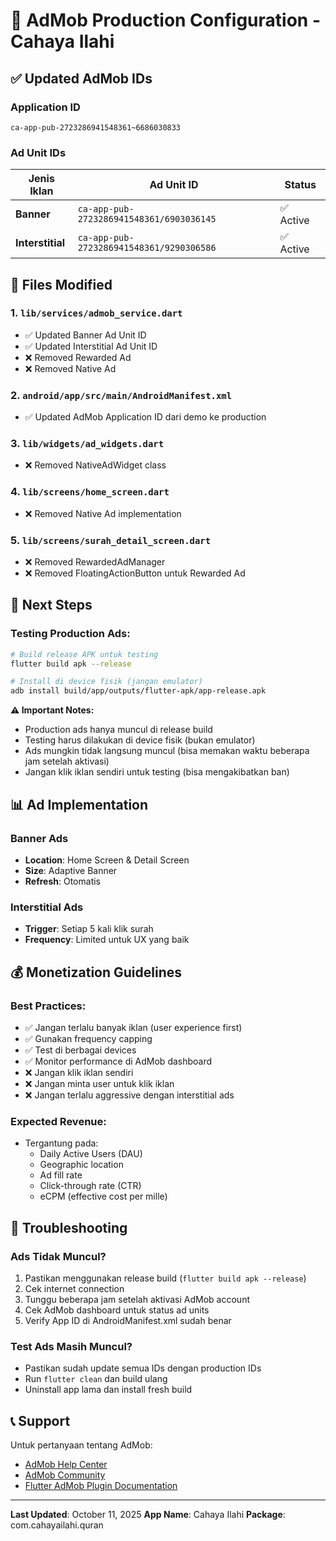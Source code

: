 # 📱 AdMob Production Configuration - Cahaya Ilahi

## ✅ Updated AdMob IDs

### Application ID
```
ca-app-pub-2723286941548361~6686030833
```

### Ad Unit IDs

| Jenis Iklan | Ad Unit ID | Status |
|-------------|------------|--------|
| **Banner** | `ca-app-pub-2723286941548361/6903036145` | ✅ Active |
| **Interstitial** | `ca-app-pub-2723286941548361/9290306586` | ✅ Active |

## 📝 Files Modified

### 1. `lib/services/admob_service.dart`
- ✅ Updated Banner Ad Unit ID
- ✅ Updated Interstitial Ad Unit ID
- ❌ Removed Rewarded Ad
- ❌ Removed Native Ad

### 2. `android/app/src/main/AndroidManifest.xml`
- ✅ Updated AdMob Application ID dari demo ke production

### 3. `lib/widgets/ad_widgets.dart`
- ❌ Removed NativeAdWidget class

### 4. `lib/screens/home_screen.dart`
- ❌ Removed Native Ad implementation

### 5. `lib/screens/surah_detail_screen.dart`
- ❌ Removed RewardedAdManager
- ❌ Removed FloatingActionButton untuk Rewarded Ad

## 🚀 Next Steps

### Testing Production Ads:
```bash
# Build release APK untuk testing
flutter build apk --release

# Install di device fisik (jangan emulator)
adb install build/app/outputs/flutter-apk/app-release.apk
```

**⚠️ Important Notes:**
- Production ads hanya muncul di release build
- Testing harus dilakukan di device fisik (bukan emulator)
- Ads mungkin tidak langsung muncul (bisa memakan waktu beberapa jam setelah aktivasi)
- Jangan klik iklan sendiri untuk testing (bisa mengakibatkan ban)

## 📊 Ad Implementation

### Banner Ads
- **Location**: Home Screen & Detail Screen
- **Size**: Adaptive Banner
- **Refresh**: Otomatis

### Interstitial Ads
- **Trigger**: Setiap 5 kali klik surah
- **Frequency**: Limited untuk UX yang baik

## 💰 Monetization Guidelines

### Best Practices:
- ✅ Jangan terlalu banyak iklan (user experience first)
- ✅ Gunakan frequency capping
- ✅ Test di berbagai devices
- ✅ Monitor performance di AdMob dashboard
- ❌ Jangan klik iklan sendiri
- ❌ Jangan minta user untuk klik iklan
- ❌ Jangan terlalu aggressive dengan interstitial ads

### Expected Revenue:
- Tergantung pada:
  - Daily Active Users (DAU)
  - Geographic location
  - Ad fill rate
  - Click-through rate (CTR)
  - eCPM (effective cost per mille)

## 🔧 Troubleshooting

### Ads Tidak Muncul?
1. Pastikan menggunakan release build (`flutter build apk --release`)
2. Cek internet connection
3. Tunggu beberapa jam setelah aktivasi AdMob account
4. Cek AdMob dashboard untuk status ad units
5. Verify App ID di AndroidManifest.xml sudah benar

### Test Ads Masih Muncul?
- Pastikan sudah update semua IDs dengan production IDs
- Run `flutter clean` dan build ulang
- Uninstall app lama dan install fresh build

## 📞 Support

Untuk pertanyaan tentang AdMob:
- [AdMob Help Center](https://support.google.com/admob)
- [AdMob Community](https://groups.google.com/g/google-admob-ads-sdk)
- [Flutter AdMob Plugin Documentation](https://pub.dev/packages/google_mobile_ads)

---

**Last Updated**: October 11, 2025
**App Name**: Cahaya Ilahi
**Package**: com.cahayailahi.quran
